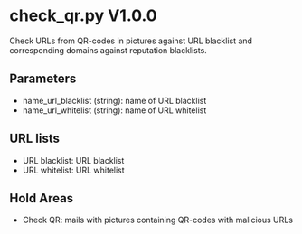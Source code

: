 check_qr.py V1.0.0
==================

Check URLs from QR-codes in pictures against URL blacklist and corresponding domains against reputation blacklists.

## Parameters
* name_url_blacklist (string): name of URL blacklist
* name_url_whitelist (string): name of URL whitelist

## URL lists
* URL blacklist: URL blacklist
* URL whitelist: URL whitelist

## Hold Areas
* Check QR: mails with pictures containing QR-codes with malicious URLs
